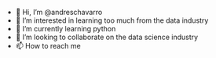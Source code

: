 - 👋 Hi, I’m @andreschavarro
- 👀 I’m interested in learning too much from the data industry
- 🌱 I’m currently learning python
- 💞️ I’m looking to collaborate on the data science industry 
- 📫 How to reach me 

<!---
andreschavarro/andreschavarro is a ✨ special ✨ repository because its `README.md` (this file) appears on your GitHub profile.
You can click the Preview link to take a look at your changes.
--->
